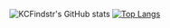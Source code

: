 ![KCFindstr's GitHub stats](https://github-readme-stats.vercel.app/api?username=KCFindstr&show_icons=true)
[![Top Langs](https://github-readme-stats.vercel.app/api/top-langs/?username=KCFindstr&hide=Jupyter%20Notebook)](https://github.com/anuraghazra/github-readme-stats)
